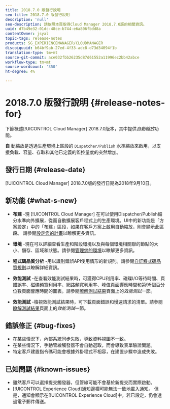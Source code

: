```yaml
---
title: 2018.7.0 版發行說明
seo-title: 2018.7.0 版發行說明
description: 'null'
seo-description: 請依照本頁取得Cloud Manager 2018.7.0版的相關資訊。
uuid: d7b49e32-01dc-48ce-b744-e6a806fbdd8a
contentOwner: jsyal
topic-tags: release-notes
products: SG_EXPERIENCEMANAGER/CLOUDMANAGER
discoiquuid: b64bf9ab-27ed-4f33-adc8-d73d34094f1b
translation-type: tm+mt
source-git-commit: ace032fbb26235d87d61552a11996ec2bb42abce
workflow-type: tm+mt
source-wordcount: '350'
ht-degree: 4%

---
```



# 2018.7.0 版發行說明 {#release-notes-for}

下節概述[!UICONTROL Cloud Manager] 2018.7.0版本，其中提供&#x200B;*自動縮放*&#x200B;功能。

**自** 動縮放是透過生產環境上區段的 `Dispatcher/Publish` 水準縮放來啟用，以支援負載、容量、存取和其他已定義的監控量度的突然增加。

## 發行日期 {#release-date}

[!UICONTROL Cloud Manager] 2018.7.0版的發行日期為2018年9月10日。

## 新功能 {#what-s-new}

* **布建** -現 [!UICONTROL Cloud Manager] 在可以使用Dispatcher/Publish細分水準向外擴展，從而自動擴展客戶程式上的生產環境。UI中的新功能是「方案設定」中的「布建」區段，如果在客戶方案上啟用自動縮放，則會顯示此區段。 請參閱[設定您的計畫](setting-up-program.md)以瞭解更多資訊。

* **環境** -現在可以詳細查看生產和階段環境以及與每個環境相關聯的節點的大小、儲存、區域和狀態。請參閱[管理您的環境](manage-your-environment.md)以瞭解更多資訊。

* **程式碼品質分析** -用以識別錯誤API使用情形的新規則。請參閱[自訂程式碼品質規則](custom-code-quality-rules.md)以瞭解詳細資訊。

* **效能測試** -在查看效能測試結果時，可獲得CPU利用率、磁碟I/O等待時間、頁錯誤率、磁碟頻寬利用率、網路頻寬利用率、峰值頁面響應時間和第95個百分位數頁面響應時間的圖表。請參閱[瞭解測試結果](understand-your-test-results.md)頁面上的&#x200B;*效能測試*&#x200B;一節。

* **效能測試** -檢視效能測試結果時，可下載頁面錯誤和慢速請求的清單。請參閱[瞭解測試結果](understand-your-test-results.md)頁面上的&#x200B;*效能測試*&#x200B;一節。

## 錯誤修正 {#bug-fixes}

* 在某些情況下，內部系統同步失敗，導致資料視圖不一致。
* 在某些情況下，手動管線觸發器不會自動選取，而會導致表單驗證問題。
* 特定客戶建置指令碼可能會根據外掛程式不相容，在建置步驟中造成失敗。

## 已知問題 {#known-issues}

* 雖然客戶可以選擇提交觸發器，但管線可能不會基於新提交而實際啟動。
* [!UICONTROL Experience Cloud]通知邊欄可能無法一致地載入通知。 但是，通知會顯示在[!UICONTROL Experience Cloud]中，若已設定，仍會透過電子郵件傳送。

